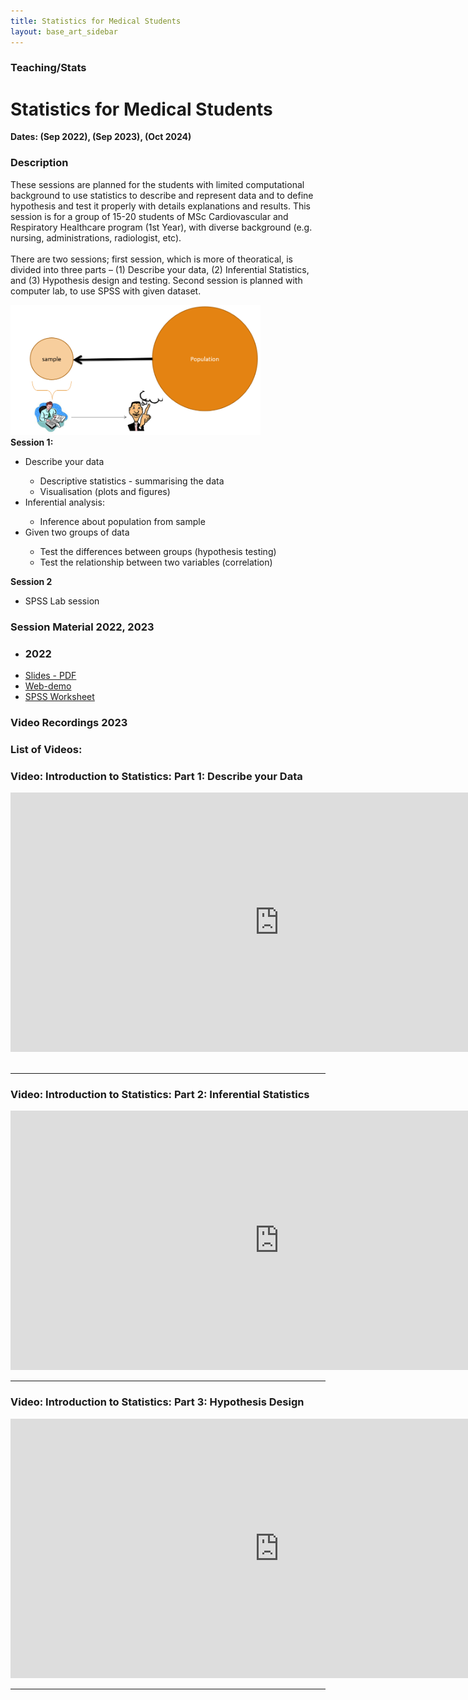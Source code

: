 ```yaml
---
title: Statistics for Medical Students
layout: base_art_sidebar
---
```


### Teaching/Stats

# Statistics for Medical Students
**Dates: (Sep 2022), (Sep 2023), (Oct 2024)**


<div class="panel panel-collapsable is-expanded">
    <div class="panel-heading">
        <h3>Description</h3>
            <span class="panel-collapsable-trigger"></span>
        </div>
    <div class="panel-content" style="display: block;">
        <p>
        These sessions are planned for the students with limited computational background to use statistics to describe and represent data and to define hypothesis and test it properly with details explanations and results. This session is for a group of 15-20 students of MSc Cardiovascular and Respiratory Healthcare program (1st Year), with diverse background (e.g. nursing, administrations, radiologist, etc). 
        <br><br>
        There are two sessions; first session, which is more of theoratical,  is divided into three parts – (1) Describe your data, (2) Inferential Statistics, and (3) Hypothesis design and testing. Second session is planned with computer lab, to use SPSS with given dataset.
        <div class="side-img-right"> <a href="./Introduction_to_Statistics.pdf" target="_blank"><img src="cover.png" alt="slides" width="400"> </a></div>
        <b>Session 1:</b>
        <ul>
        <li> Describe your data </li>
        <ul>
        <li>Descriptive statistics - summarising the data </li>
        <li>Visualisation (plots and figures)</li>
        </ul>
        <li>Inferential analysis:</li>
        <ul>
        <li>Inference about population from sample </li>
        </ul>
        <li>Given two groups of data </li>
        <ul>
        <li>Test the differences between groups (hypothesis testing) </li>
        <li>Test the relationship between two variables (correlation) </li>
        </ul>
        </ul>
        <b> Session 2 </b>
        <ul><li> SPSS Lab session </li></ul>
        </p>
        <!-- <ul>
            <li><a href="" target="_blank">Syllabus</a></li>
            <li><a href="">DOWNLOAD All Course Materials</a></li>
        </ul> -->
        </div>
    </div>

<div class="panel panel-collapsable ">
    <div class="panel-heading">
        <h3>Session Material 2022, 2023</h3>
        <span class="panel-collapsable-trigger"></span>
        </div>
    <div class="panel-content">
        <div class="heading" style="margin-top: 0">
        <!-- <h3>2023</h3> -->
        </div>
        <ul class='list-inline'>
        <li><h3>2022</h3></li>
        <li><a href="files/Introduction_to_Statistics.pdf" target="_blank"><aa class="btn btn-small btn-highlight">Slides - PDF</aa></a></li>
        <li><a href="https://nikeshbajaj.github.io/teaching/stats_demo" target="_blank"><aa class="btn btn-small btn-highlight">Web-demo</aa></a></li>
        <li><a href="https://nikeshbajaj.github.io/teaching/spss_session/WorkSheet_SPSS_Session.pdf" target="_blank"><aa class="btn btn-small btn-highlight">SPSS Worksheet</aa></a></li>
        </ul>
        </div>
    </div>

<div class="panel panel-collapsable ">
    <div class="panel-heading">
        <h3>Video Recordings 2023</h3>
        <span class="panel-collapsable-trigger"></span>
        </div>
    <div class="panel-content">
        <div class="heading" style="margin-top: 0">
        <h3>List of Videos: </h3>
        </div>
        <h3>Video: Introduction to Statistics: Part 1: Describe your Data</h3>
        <div class="video-container">
        <iframe width="860" height="415" src="https://www.youtube.com/embed/LOrdgvZ7yMY?si=iCoKkRHVZULDOF4s" title="YouTube video player" frameborder="0" allow="accelerometer; autoplay; clipboard-write; encrypted-media; gyroscope; picture-in-picture; web-share" referrerpolicy="strict-origin-when-cross-origin" allowfullscreen></iframe>
        <!-- <iframe width="560" height="315" src="https://www.youtube.com/embed/nuAAVOg93iE?si=7_XlBOQ6X18h46pm" title="YouTube video player" frameborder="0" allow="accelerometer; autoplay; clipboard-write; encrypted-media; gyroscope; picture-in-picture; web-share" referrerpolicy="strict-origin-when-cross-origin" allowfullscreen></iframe> -->
        </div>
        <br>
        <hr>
        <h3>Video: Introduction to Statistics: Part 2: Inferential Statistics</h3>
        <div class="video-container">
        <iframe width="860" height="415" src="https://www.youtube.com/embed/JouUe72Uwtg?si=YvSbUmv7u2oL2prv" title="YouTube video player" frameborder="0" allow="accelerometer; autoplay; clipboard-write; encrypted-media; gyroscope; picture-in-picture; web-share" referrerpolicy="strict-origin-when-cross-origin" allowfullscreen></iframe>
        </div>
        <hr>
        <h3>Video: Introduction to Statistics: Part 3: Hypothesis Design</h3>
        <div class="video-container">
        <iframe width="860" height="415" src="https://www.youtube.com/embed/LH7vSBP8dYc?si=Klkr4jbDQRPHGbLz" title="YouTube video player" frameborder="0" allow="accelerometer; autoplay; clipboard-write; encrypted-media; gyroscope; picture-in-picture; web-share" referrerpolicy="strict-origin-when-cross-origin" allowfullscreen></iframe>
        </div>
        <hr>
        </div>
    </div>


<!-- 
<div class="panel panel-collapsable ">
    <div class="panel-heading">
        <h3>Video Recordings 2023</h3>
        <span class="panel-collapsable-trigger"></span>
        </div>
    <div class="panel-content">
        <div class="heading" style="margin-top: 0">
        <h3>List of Videos: </h3>
        </div>
        <div class="panel panel-collapsable ">
            <div class="panel-heading">
                <h3>Video: Introduction to Statistics: Part 1: Describe your Data</h3>
                <span class="panel-collapsable-trigger"></span>
            </div>
            <div class="panel-content">
                <div class="heading" style="margin-top: 0">
                </div>
                <iframe width="860" height="415" src="https://www.youtube.com/embed/nuAAVOg93iE?si=7_XlBOQ6X18h46pm" title="YouTube video player" frameborder="0" allow="accelerometer; autoplay; clipboard-write; encrypted-media; gyroscope; picture-in-picture; web-share" referrerpolicy="strict-origin-when-cross-origin" allowfullscreen></iframe>
            </div>
        </div>
        <hr>
        <div class="panel panel-collapsable ">
            <div class="panel-heading">
                <h3>Video: Introduction to Statistics: Part 2: Inferential Statistics</h3>
                <span class="panel-collapsable-trigger"></span>
            </div>
            <div class="panel-content">
                <div class="heading" style="margin-top: 0">
                </div>
                <iframe width="860" height="415" src="https://www.youtube.com/embed/JouUe72Uwtg?si=YvSbUmv7u2oL2prv" title="YouTube video player" frameborder="0" allow="accelerometer; autoplay; clipboard-write; encrypted-media; gyroscope; picture-in-picture; web-share" referrerpolicy="strict-origin-when-cross-origin" allowfullscreen></iframe>
            </div>
        </div>
        <hr>
                <div class="panel panel-collapsable ">
            <div class="panel-heading">
                <h3>Video: Introduction to Statistics: Part 3: Hypothesis Design</h3>
                <span class="panel-collapsable-trigger"></span>
            </div>
            <div class="panel-content">
                <div class="heading" style="margin-top: 0">
                </div>
                <h3>Introduction to Statistics: Part 3: Hypothesis Design & Testing</h3>
                <iframe width="860" height="415" src="https://www.youtube.com/embed/nuAAVOg93iE?si=7_XlBOQ6X18h46pm" title="YouTube video player" frameborder="0" allow="accelerometer; autoplay; clipboard-write; encrypted-media; gyroscope; picture-in-picture; web-share" referrerpolicy="strict-origin-when-cross-origin" allowfullscreen></iframe>
            </div>
        </div>      
        <hr>
        </div>
    </div> -->

<div class="row">
<div class='col-50'>
</div>
<div class='col-50'>
</div>
</div>
